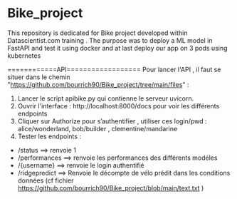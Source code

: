 # Bike_project
This repository is dedicated for Bike project developed within Datascientist.com training . The purpose was to deploy a ML model in FastAPI and test it using docker and at last deploy our app on 3 pods using kubernetes

============API==================
Pour lancer l'API , il faut se situer dans le chemin "https://github.com/bourrich90/Bike_project/tree/main/files" :
1. Lancer le script apibike.py qui contienne le serveur uvicorn.
2. Ouvrir l'interface : http://localhost:8000/docs pour voir les différents endpoints
3. Cliquer sur Authorize pour s’authentifier  , utiliser ces login/pwd : alice/wonderland, bob/builder , clementine/mandarine
4. Tester les endpoints : 
* /status ==> renvoie 1
* /performances ==> renvoie les performances des différents modéles
* /{username} ==> renvoie le login authentifié
* /ridgepredict ==> Renvoie le décompte de vélo prédit dans les conditions données (cf fichier https://github.com/bourrich90/Bike_project/blob/main/text.txt )

